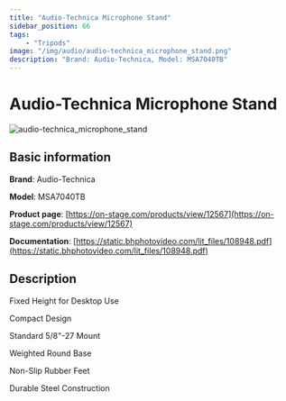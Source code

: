 ```yaml
---
title: "Audio-Technica Microphone Stand"
sidebar_position: 66
tags:
    - "Tripods"
image: "/img/audio/audio-technica_microphone_stand.png"
description: "Brand: Audio-Technica, Model: MSA7040TB"
---
```

# Audio-Technica Microphone Stand

![audio-technica_microphone_stand](/img/audio/audio-technica_microphone_stand.png)

## Basic information

**Brand**: Audio-Technica

**Model**: MSA7040TB

**Product page**: [https://on-stage.com/products/view/12567](https://on-stage.com/products/view/12567)

**Documentation**: [https://static.bhphotovideo.com/lit_files/108948.pdf](https://static.bhphotovideo.com/lit_files/108948.pdf)

## Description

Fixed Height for Desktop Use

Compact Design

Standard 5/8"\-27 Mount

Weighted Round Base

Non\-Slip Rubber Feet

Durable Steel Construction

